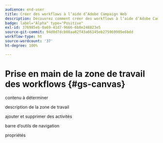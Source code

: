 ```yaml
---
audience: end-user
title: Créer des workflows à l’aide d’Adobe Campaign Web
description: Découvrez comment créer des workflows à l’aide d’Adobe Campaign Web.
badge: label="Alpha" type="Positive"
exl-id: 376985eb-0a69-41d7-9666-6b8e248823e5
source-git-commit: 94d0d7dcb08aa82f43a66145eb275969905e6bdd
workflow-type: ht
source-wordcount: '37'
ht-degree: 100%

---
```


# Prise en main de la zone de travail des workflows {#gs-canvas}

contenu à déterminer

description de la zone de travail

ajouter et supprimer des activités

barre d’outils de navigation

propriétés
